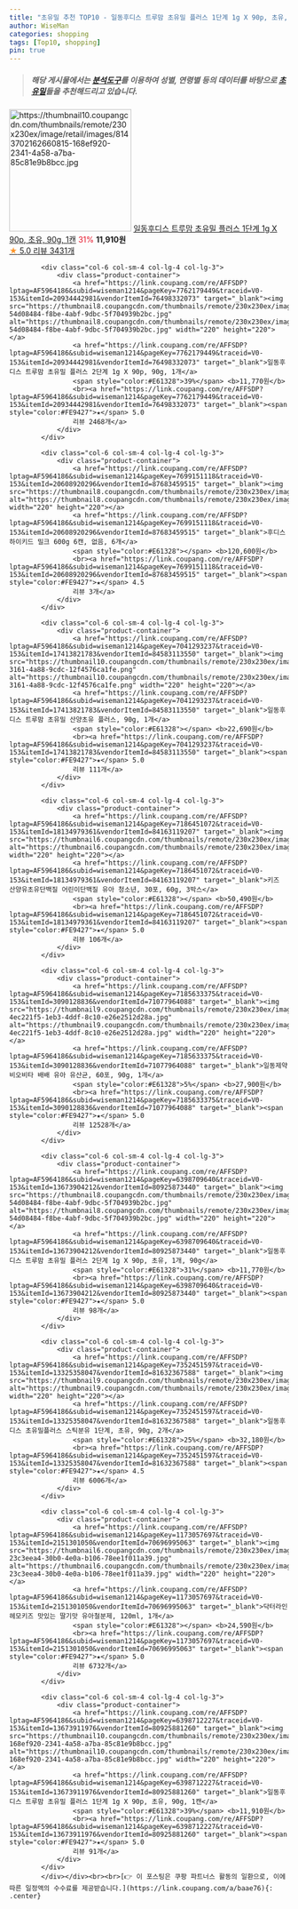 ```yaml
---
title: "초유밀 추천 TOP10 - 일동후디스 트루맘 초유밀 플러스 1단계 1g X 90p, 초유, 90g, 1캔"
author: WiseMan
categories: shopping
tags: [Top10, shopping]
pin: true
---
```


> ##### 해당 게시물에서는 [**분석도구**](https://itemscout.io/)를 이용하여 **성별**, **연령별** 등의 데이터를 바탕으로 [**초유밀**](https://link.coupang.com/a/baae76)들을 추천해드리고 있습니다.
<div class="container"><div class="row">
            <div class="col-6 col-sm-4 col-lg-4 col-lg-3">
                <div class="product-container">
                    <a href="https://link.coupang.com/re/AFFSDP?lptag=AF5964186&subid=wiseman1214&pageKey=7771674105&traceid=V0-153&itemId=20982855289&vendorItemId=76498332053" target="_blank"><img src="https://thumbnail10.coupangcdn.com/thumbnails/remote/230x230ex/image/retail/images/8143702162660815-168ef920-2341-4a58-a7ba-85c81e9b8bcc.jpg" alt="https://thumbnail10.coupangcdn.com/thumbnails/remote/230x230ex/image/retail/images/8143702162660815-168ef920-2341-4a58-a7ba-85c81e9b8bcc.jpg" width="220" height="220"></a>
                    <a href="https://link.coupang.com/re/AFFSDP?lptag=AF5964186&subid=wiseman1214&pageKey=7771674105&traceid=V0-153&itemId=20982855289&vendorItemId=76498332053" target="_blank">일동후디스 트루맘 초유밀 플러스 1단계 1g X 90p, 초유, 90g, 1캔</a>
                    <span style="color:#E61328">31%</span> <b>11,910원</b>
                    <br><a href="https://link.coupang.com/re/AFFSDP?lptag=AF5964186&subid=wiseman1214&pageKey=7771674105&traceid=V0-153&itemId=20982855289&vendorItemId=76498332053" target="_blank"><span style="color:#FE9427">★</span> 5.0
                    리뷰 3431개</a>
                </div>
            </div>
            
            <div class="col-6 col-sm-4 col-lg-4 col-lg-3">
                <div class="product-container">
                    <a href="https://link.coupang.com/re/AFFSDP?lptag=AF5964186&subid=wiseman1214&pageKey=7762179449&traceid=V0-153&itemId=20934442981&vendorItemId=76498332073" target="_blank"><img src="https://thumbnail8.coupangcdn.com/thumbnails/remote/230x230ex/image/retail/images/8143702307621792-54d08484-f8be-4abf-9dbc-5f704939b2bc.jpg" alt="https://thumbnail8.coupangcdn.com/thumbnails/remote/230x230ex/image/retail/images/8143702307621792-54d08484-f8be-4abf-9dbc-5f704939b2bc.jpg" width="220" height="220"></a>
                    <a href="https://link.coupang.com/re/AFFSDP?lptag=AF5964186&subid=wiseman1214&pageKey=7762179449&traceid=V0-153&itemId=20934442981&vendorItemId=76498332073" target="_blank">일동후디스 트루맘 초유밀 플러스 2단계 1g X 90p, 90g, 1개</a>
                    <span style="color:#E61328">39%</span> <b>11,770원</b>
                    <br><a href="https://link.coupang.com/re/AFFSDP?lptag=AF5964186&subid=wiseman1214&pageKey=7762179449&traceid=V0-153&itemId=20934442981&vendorItemId=76498332073" target="_blank"><span style="color:#FE9427">★</span> 5.0
                    리뷰 2468개</a>
                </div>
            </div>
            
            <div class="col-6 col-sm-4 col-lg-4 col-lg-3">
                <div class="product-container">
                    <a href="https://link.coupang.com/re/AFFSDP?lptag=AF5964186&subid=wiseman1214&pageKey=7699151118&traceid=V0-153&itemId=20608920296&vendorItemId=87683459515" target="_blank"><img src="https://thumbnail8.coupangcdn.com/thumbnails/remote/230x230ex/image/vendor_inventory/fe04/ae4114b625dc279f0b49312fb22c451d17fce7ca7e8fecbb314e7d3af3f7.jpg" alt="https://thumbnail8.coupangcdn.com/thumbnails/remote/230x230ex/image/vendor_inventory/fe04/ae4114b625dc279f0b49312fb22c451d17fce7ca7e8fecbb314e7d3af3f7.jpg" width="220" height="220"></a>
                    <a href="https://link.coupang.com/re/AFFSDP?lptag=AF5964186&subid=wiseman1214&pageKey=7699151118&traceid=V0-153&itemId=20608920296&vendorItemId=87683459515" target="_blank">후디스 하이키드 밀크 600g 6캔, 없음, 6개</a>
                    <span style="color:#E61328"></span> <b>120,600원</b>
                    <br><a href="https://link.coupang.com/re/AFFSDP?lptag=AF5964186&subid=wiseman1214&pageKey=7699151118&traceid=V0-153&itemId=20608920296&vendorItemId=87683459515" target="_blank"><span style="color:#FE9427">★</span> 4.5
                    리뷰 3개</a>
                </div>
            </div>
            
            <div class="col-6 col-sm-4 col-lg-4 col-lg-3">
                <div class="product-container">
                    <a href="https://link.coupang.com/re/AFFSDP?lptag=AF5964186&subid=wiseman1214&pageKey=7041293237&traceid=V0-153&itemId=17413821783&vendorItemId=84583113550" target="_blank"><img src="https://thumbnail10.coupangcdn.com/thumbnails/remote/230x230ex/image/retail/images/2023/01/03/15/3/2cd1b22b-3161-4a88-9cdc-12f4576ca1fe.png" alt="https://thumbnail10.coupangcdn.com/thumbnails/remote/230x230ex/image/retail/images/2023/01/03/15/3/2cd1b22b-3161-4a88-9cdc-12f4576ca1fe.png" width="220" height="220"></a>
                    <a href="https://link.coupang.com/re/AFFSDP?lptag=AF5964186&subid=wiseman1214&pageKey=7041293237&traceid=V0-153&itemId=17413821783&vendorItemId=84583113550" target="_blank">일동후디스 트루맘 초유밀 산양초유 플러스, 90g, 1개</a>
                    <span style="color:#E61328"></span> <b>22,690원</b>
                    <br><a href="https://link.coupang.com/re/AFFSDP?lptag=AF5964186&subid=wiseman1214&pageKey=7041293237&traceid=V0-153&itemId=17413821783&vendorItemId=84583113550" target="_blank"><span style="color:#FE9427">★</span> 5.0
                    리뷰 111개</a>
                </div>
            </div>
            
            <div class="col-6 col-sm-4 col-lg-4 col-lg-3">
                <div class="product-container">
                    <a href="https://link.coupang.com/re/AFFSDP?lptag=AF5964186&subid=wiseman1214&pageKey=7186451072&traceid=V0-153&itemId=18134979361&vendorItemId=84163119207" target="_blank"><img src="https://thumbnail6.coupangcdn.com/thumbnails/remote/230x230ex/image/vendor_inventory/bd3e/f7d21cbfc628332f4e9013966b1ef7915a372aab5889e41fff6cf08bba4a.jpg" alt="https://thumbnail6.coupangcdn.com/thumbnails/remote/230x230ex/image/vendor_inventory/bd3e/f7d21cbfc628332f4e9013966b1ef7915a372aab5889e41fff6cf08bba4a.jpg" width="220" height="220"></a>
                    <a href="https://link.coupang.com/re/AFFSDP?lptag=AF5964186&subid=wiseman1214&pageKey=7186451072&traceid=V0-153&itemId=18134979361&vendorItemId=84163119207" target="_blank">키즈 산양유초유단백질 어린이단백질 유아 청소년, 30포, 60g, 3박스</a>
                    <span style="color:#E61328"></span> <b>50,490원</b>
                    <br><a href="https://link.coupang.com/re/AFFSDP?lptag=AF5964186&subid=wiseman1214&pageKey=7186451072&traceid=V0-153&itemId=18134979361&vendorItemId=84163119207" target="_blank"><span style="color:#FE9427">★</span> 5.0
                    리뷰 106개</a>
                </div>
            </div>
            
            <div class="col-6 col-sm-4 col-lg-4 col-lg-3">
                <div class="product-container">
                    <a href="https://link.coupang.com/re/AFFSDP?lptag=AF5964186&subid=wiseman1214&pageKey=7185633375&traceid=V0-153&itemId=3090128836&vendorItemId=71077964088" target="_blank"><img src="https://thumbnail9.coupangcdn.com/thumbnails/remote/230x230ex/image/retail/images/283593839696027-4ec221f5-1eb3-4ddf-8c10-e26e2512d28a.jpg" alt="https://thumbnail9.coupangcdn.com/thumbnails/remote/230x230ex/image/retail/images/283593839696027-4ec221f5-1eb3-4ddf-8c10-e26e2512d28a.jpg" width="220" height="220"></a>
                    <a href="https://link.coupang.com/re/AFFSDP?lptag=AF5964186&subid=wiseman1214&pageKey=7185633375&traceid=V0-153&itemId=3090128836&vendorItemId=71077964088" target="_blank">일동제약 비오비타 배배 유아 유산균, 60포, 90g, 1개</a>
                    <span style="color:#E61328">5%</span> <b>27,900원</b>
                    <br><a href="https://link.coupang.com/re/AFFSDP?lptag=AF5964186&subid=wiseman1214&pageKey=7185633375&traceid=V0-153&itemId=3090128836&vendorItemId=71077964088" target="_blank"><span style="color:#FE9427">★</span> 5.0
                    리뷰 12528개</a>
                </div>
            </div>
            
            <div class="col-6 col-sm-4 col-lg-4 col-lg-3">
                <div class="product-container">
                    <a href="https://link.coupang.com/re/AFFSDP?lptag=AF5964186&subid=wiseman1214&pageKey=6398709640&traceid=V0-153&itemId=13673904212&vendorItemId=80925873440" target="_blank"><img src="https://thumbnail8.coupangcdn.com/thumbnails/remote/230x230ex/image/retail/images/8143702307621792-54d08484-f8be-4abf-9dbc-5f704939b2bc.jpg" alt="https://thumbnail8.coupangcdn.com/thumbnails/remote/230x230ex/image/retail/images/8143702307621792-54d08484-f8be-4abf-9dbc-5f704939b2bc.jpg" width="220" height="220"></a>
                    <a href="https://link.coupang.com/re/AFFSDP?lptag=AF5964186&subid=wiseman1214&pageKey=6398709640&traceid=V0-153&itemId=13673904212&vendorItemId=80925873440" target="_blank">일동후디스 트루맘 초유밀 플러스 2단계 1g X 90p, 초유, 1개, 90g</a>
                    <span style="color:#E61328">31%</span> <b>11,770원</b>
                    <br><a href="https://link.coupang.com/re/AFFSDP?lptag=AF5964186&subid=wiseman1214&pageKey=6398709640&traceid=V0-153&itemId=13673904212&vendorItemId=80925873440" target="_blank"><span style="color:#FE9427">★</span> 5.0
                    리뷰 98개</a>
                </div>
            </div>
            
            <div class="col-6 col-sm-4 col-lg-4 col-lg-3">
                <div class="product-container">
                    <a href="https://link.coupang.com/re/AFFSDP?lptag=AF5964186&subid=wiseman1214&pageKey=7352451597&traceid=V0-153&itemId=13325358047&vendorItemId=81632367588" target="_blank"><img src="https://thumbnail9.coupangcdn.com/thumbnails/remote/230x230ex/image/vendor_inventory/04de/9a76e529c2486a4630b8ad64bcb70da90cf5afebfc61eb14a4282f745ef6.png" alt="https://thumbnail9.coupangcdn.com/thumbnails/remote/230x230ex/image/vendor_inventory/04de/9a76e529c2486a4630b8ad64bcb70da90cf5afebfc61eb14a4282f745ef6.png" width="220" height="220"></a>
                    <a href="https://link.coupang.com/re/AFFSDP?lptag=AF5964186&subid=wiseman1214&pageKey=7352451597&traceid=V0-153&itemId=13325358047&vendorItemId=81632367588" target="_blank">일동후디스 초유밀플러스 스틱분유 1단계, 초유, 90g, 2개</a>
                    <span style="color:#E61328">25%</span> <b>32,180원</b>
                    <br><a href="https://link.coupang.com/re/AFFSDP?lptag=AF5964186&subid=wiseman1214&pageKey=7352451597&traceid=V0-153&itemId=13325358047&vendorItemId=81632367588" target="_blank"><span style="color:#FE9427">★</span> 4.5
                    리뷰 6006개</a>
                </div>
            </div>
            
            <div class="col-6 col-sm-4 col-lg-4 col-lg-3">
                <div class="product-container">
                    <a href="https://link.coupang.com/re/AFFSDP?lptag=AF5964186&subid=wiseman1214&pageKey=1173057697&traceid=V0-153&itemId=2151301050&vendorItemId=70696995063" target="_blank"><img src="https://thumbnail6.coupangcdn.com/thumbnails/remote/230x230ex/image/retail/images/3122805146295264-23c3eea4-30b0-4e0a-b106-78ee1f011a39.jpg" alt="https://thumbnail6.coupangcdn.com/thumbnails/remote/230x230ex/image/retail/images/3122805146295264-23c3eea4-30b0-4e0a-b106-78ee1f011a39.jpg" width="220" height="220"></a>
                    <a href="https://link.coupang.com/re/AFFSDP?lptag=AF5964186&subid=wiseman1214&pageKey=1173057697&traceid=V0-153&itemId=2151301050&vendorItemId=70696995063" target="_blank">닥터라인 헤모키즈 맛있는 딸기맛 유아철분제, 120ml, 1개</a>
                    <span style="color:#E61328"></span> <b>24,590원</b>
                    <br><a href="https://link.coupang.com/re/AFFSDP?lptag=AF5964186&subid=wiseman1214&pageKey=1173057697&traceid=V0-153&itemId=2151301050&vendorItemId=70696995063" target="_blank"><span style="color:#FE9427">★</span> 5.0
                    리뷰 6732개</a>
                </div>
            </div>
            
            <div class="col-6 col-sm-4 col-lg-4 col-lg-3">
                <div class="product-container">
                    <a href="https://link.coupang.com/re/AFFSDP?lptag=AF5964186&subid=wiseman1214&pageKey=6398712227&traceid=V0-153&itemId=13673911976&vendorItemId=80925881260" target="_blank"><img src="https://thumbnail10.coupangcdn.com/thumbnails/remote/230x230ex/image/retail/images/8143702162660815-168ef920-2341-4a58-a7ba-85c81e9b8bcc.jpg" alt="https://thumbnail10.coupangcdn.com/thumbnails/remote/230x230ex/image/retail/images/8143702162660815-168ef920-2341-4a58-a7ba-85c81e9b8bcc.jpg" width="220" height="220"></a>
                    <a href="https://link.coupang.com/re/AFFSDP?lptag=AF5964186&subid=wiseman1214&pageKey=6398712227&traceid=V0-153&itemId=13673911976&vendorItemId=80925881260" target="_blank">일동후디스 트루맘 초유밀 플러스 1단계 1g X 90p, 초유, 90g, 1캔</a>
                    <span style="color:#E61328">39%</span> <b>11,910원</b>
                    <br><a href="https://link.coupang.com/re/AFFSDP?lptag=AF5964186&subid=wiseman1214&pageKey=6398712227&traceid=V0-153&itemId=13673911976&vendorItemId=80925881260" target="_blank"><span style="color:#FE9427">★</span> 5.0
                    리뷰 91개</a>
                </div>
            </div>
            </div></div><br><br>[👉 이 포스팅은 쿠팡 파트너스 활동의 일환으로, 이에 따른 일정액의 수수료를 제공받습니다.](https://link.coupang.com/a/baae76){: .center}